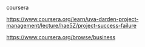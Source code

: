 coursera

https://www.coursera.org/learn/uva-darden-project-management/lecture/hae5Z/project-success-failure


https://www.coursera.org/browse/business